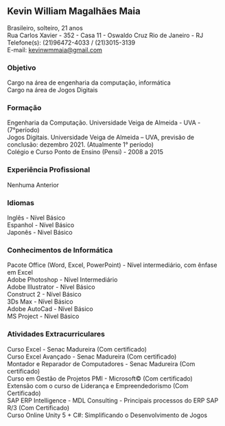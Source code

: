 ## Kevin William Magalhães Maia

   Brasileiro, solteiro, 21 anos<br>
   Rua Carlos Xavier - 352 - Casa 11 - Oswaldo Cruz
   Rio de Janeiro - RJ<br>
   Telefone(s): (21)96472-4033 / (21)3015-3139<br>
   E-mail: kevinwmmaia@gmail.com

### Objetivo

   Cargo na área de engenharia da computação, informática<br>
   Cargo na área de Jogos Digitais

### Formação

   Engenharia da Computação. Universidade Veiga de Almeida - UVA - (7°período)<br>
   Jogos Digitais. Universidade Veiga de Almeida – UVA, previsão de conclusão: dezembro 2021. (Atualmente 1° período)<br>
   Colégio e Curso Ponto de Ensino (Pensi) - 2008 a 2015<br>
   
### Experiência Profissional

   Nenhuma Anterior
   
### Idiomas
   Inglês - Nível Básico<br>
   Espanhol - Nível Básico<br>
   Japonês - Nivel Básico<br>

### Conhecimentos de Informática

   Pacote Office (Word, Excel, PowerPoint) - Nível intermediário, com ênfase em Excel<br>
   Adobe Photoshop - Nível Intermediário<br>
   Adobe Illustrator - Nível Básico<br>
   Construct 2 - Nível Básico<br>
   3Ds Max - Nível Básico<br>
   Adobe AutoCad - Nível Básico<br>
   MS Project - Nível Básico<br>
   
### Atividades Extracurriculares

   Curso Excel - Senac Madureira (Com certificado)<br>
   Curso Excel Avançado - Senac Madureira (Com certificado)<br>
   Montador e Reparador de Computadores - Senac Madureira (Com certificado)<br>
   Curso em Gestão de Projetos PMI - Microsoft© (Com certificado)<br>
   Extensão com o curso de Liderança e Empreendedorismo (Com Certificado)<br>
   SAP ERP Intelligence - MDL Consulting - Principais processos do ERP SAP R/3 (Com Certificado)<br>
   Curso Online Unity 5 + C#: Simplificando o Desenvolvimento de Jogos
